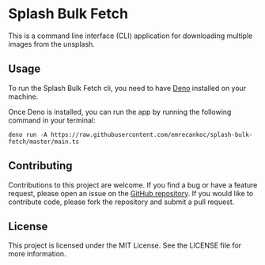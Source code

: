 # Splash Bulk Fetch
This is a command line interface (CLI) application for downloading multiple images from the unsplash.

## Usage

To run the Splash Bulk Fetch cli, you need to have [Deno](https://deno.land/) installed on your machine.

Once Deno is installed, you can run the app by running the following command in your terminal:
```
deno run -A https://raw.githubusercontent.com/emrecankoc/splash-bulk-fetch/master/main.ts
```
## Contributing

Contributions to this project are welcome. If you find a bug or have a feature request, please open an issue on the [GitHub repository](https://github.com/emrecankoc/splash-bulk-fetch). If you would like to contribute code, please fork the repository and submit a pull request.

## License

This project is licensed under the MIT License. See the LICENSE file for more information.

